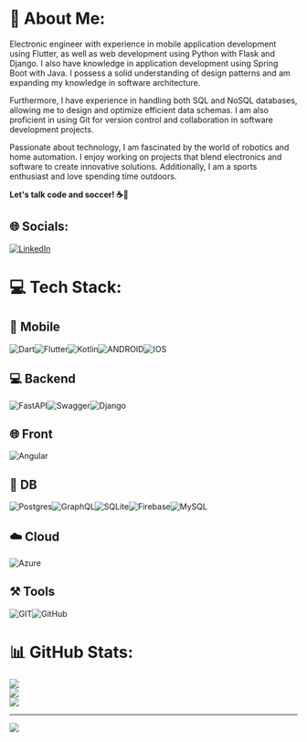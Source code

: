 # 💫 About Me:

Electronic engineer with experience in mobile application development using Flutter, as well as web development using Python with Flask and Django. I also have knowledge in application development using Spring Boot with Java. I possess a solid understanding of design patterns and am expanding my knowledge in software architecture.

Furthermore, I have experience in handling both SQL and NoSQL databases, allowing me to design and optimize efficient data schemas. I am also proficient in using Git for version control and collaboration in software development projects.

Passionate about technology, I am fascinated by the world of robotics and home automation. I enjoy working on projects that blend electronics and software to create innovative solutions. Additionally, I am a sports enthusiast and love spending time outdoors.

**Let's talk code and soccer! ☕️🚀**

## 🌐 Socials:
[![LinkedIn](https://img.shields.io/badge/LinkedIn-%230077B5.svg?logo=linkedin&logoColor=white)](https://linkedin.com/in/https://www.linkedin.com/in/anthony-rodriguez-dev/) 

# 💻 Tech Stack:

## 📲 Mobile 
![Dart](https://img.shields.io/badge/dart-%230175C2.svg?style=for-the-badge&logo=dart&logoColor=white)![Flutter](https://img.shields.io/badge/Flutter-%2302569B.svg?style=for-the-badge&logo=Flutter&logoColor=white)![Kotlin](https://img.shields.io/badge/kotlin-%230095D5.svg?style=for-the-badge&logo=kotlin&logoColor=white)![ANDROID](https://img.shields.io/badge/android-%2320232a.svg?style=for-the-badge&logo=android&logoColor=%a4c639)![IOS](https://img.shields.io/badge/IOS-%2320232a.svg?style=for-the-badge&logo=apple&logoColor=white)

##  💻 Backend
 ![FastAPI](https://img.shields.io/badge/FastAPI-005571?style=for-the-badge&logo=fastapi)![Swagger](https://img.shields.io/badge/-Swagger-%23Clojure?style=for-the-badge&logo=swagger&logoColor=white)![Django](https://img.shields.io/badge/django-%23092E20.svg?style=for-the-badge&logo=django&logoColor=white)

##  🌐 Front
![Angular](https://img.shields.io/badge/angular-%23DD0031.svg?style=for-the-badge&logo=angular&logoColor=white)

## 💾 DB 
![Postgres](https://img.shields.io/badge/postgres-%23316192.svg?style=for-the-badge&logo=postgresql&logoColor=white)![GraphQL](https://img.shields.io/badge/-GraphQL-E10098?style=for-the-badge&logo=graphql&logoColor=white)![SQLite](https://img.shields.io/badge/sqlite-%2307405e.svg?style=for-the-badge&logo=sqlite&logoColor=white)![Firebase](https://img.shields.io/badge/firebase-%23039BE5.svg?style=for-the-badge&logo=firebase)![MySQL](https://img.shields.io/badge/mysql-%2300f.svg?style=for-the-badge&logo=mysql&logoColor=white) 

## ☁️ Cloud
![Azure](https://img.shields.io/badge/azure-%230072C6.svg?style=for-the-badge&logo=azure-devops&logoColor=white) 

## ⚒️ Tools 
 ![GIT](https://img.shields.io/badge/Git-fc6d26?style=for-the-badge&logo=git&logoColor=white)![GitHub](https://img.shields.io/badge/GitHub-%23121011.svg?style=for-the-badge&logo=github&logoColor=white)

# 📊 GitHub Stats:
![](https://github-readme-stats.vercel.app/api?username=rodr15&theme=dracula&hide_border=false&include_all_commits=false&count_private=false)<br/>
![](https://github-readme-streak-stats.herokuapp.com/?user=rodr15&theme=dracula&hide_border=false)<br/>
![](https://github-readme-stats.vercel.app/api/top-langs/?username=rodr15&theme=dracula&hide_border=false&include_all_commits=false&count_private=false&layout=compact)

---
[![](https://visitcount.itsvg.in/api?id=rodr15&icon=6&color=1)](https://visitcount.itsvg.in)

